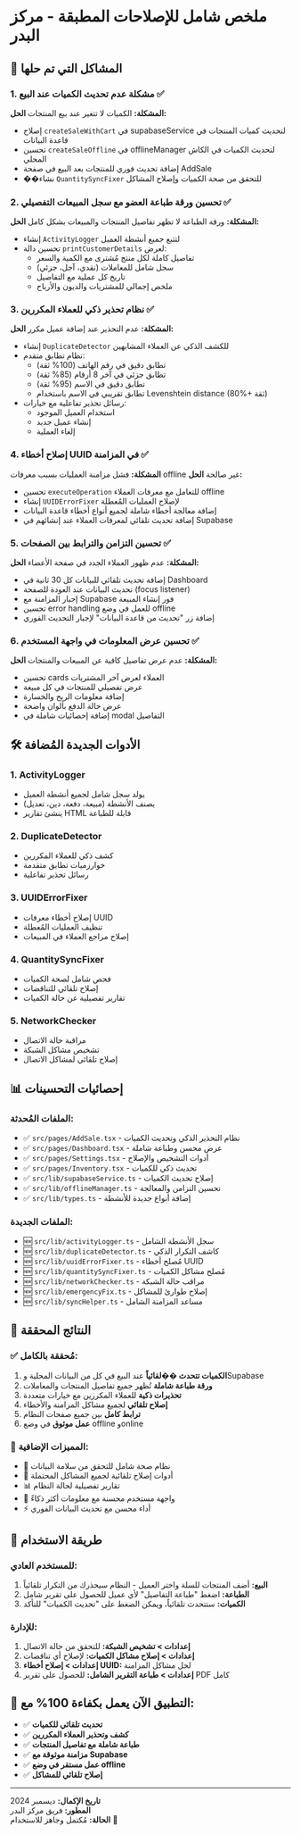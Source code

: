 # ملخص شامل للإصلاحات المطبقة - مركز البدر

## 🎯 المشاكل التي تم حلها

### 1. مشكلة عدم تحديث الكميات عند البيع ✅

**المشكلة:** الكميات لا تتغير عند بيع المنتجات
**الحل:**

- إصلاح `createSaleWithCart` في supabaseService لتحديث كميات المنتجات في قاعدة البيانات
- تحسين `createSaleOffline` في offlineManager لتحديث الكميات في الكاش المحلي
- إضافة تحديث فوري للمنتجات بعد البيع في صفحة AddSale
- ��نشاء `QuantitySyncFixer` للتحقق من صحة الكميات وإصلاح المشاكل

### 2. تحسين ورقة طباعة العضو مع سجل المبيعات التفصيلي ✅

**المشكلة:** ورقة الطباعة لا تظهر تفاصيل المنتجات والمبيعات بشكل كامل
**الحل:**

- إنشاء `ActivityLogger` لتتبع جميع أنشطة العميل
- تحسين دالة `printCustomerDetails` لعرض:
  - تفاصيل كاملة لكل منتج مُشترى مع الكمية والسعر
  - سجل شامل للمعاملات (نقدي، آجل، جزئي)
  - تاريخ كل عملية مع التفاصيل
  - ملخص إجمالي للمشتريات والديون والأرباح

### 3. نظام تحذير ذكي للعملاء المكررين ✅

**المشكلة:** عدم التحذير عند إضافة عميل مكرر
**الحل:**

- إنشاء `DuplicateDetector` للكشف الذكي عن العملاء المشابهين
- نظام تطابق متقدم:
  - تطابق دقيق في رقم الهاتف (100% ثقة)
  - تطابق جزئي في آخر 8 أرقام (85% ثقة)
  - تطابق دقيق في الاسم (95% ثقة)
  - تطابق تقريبي في الاسم باستخدام Levenshtein distance (80%+ ثقة)
- رسائل تحذير تفاعلية مع خيارات:
  - استخدام العميل الموجود
  - إنشاء عميل جديد
  - إلغاء العملية

### 4. إصلاح أخطاء UUID في المزامنة ✅

**المشكلة:** فشل مزامنة العمليات بسبب معرفات offline غير صالحة
**الحل:**

- تحسين `executeOperation` للتعامل مع معرفات العملاء offline
- إنشاء `UUIDErrorFixer` لإصلاح العمليات المُعطلة
- إضافة معالجة أخطاء شاملة لجميع أنواع أخطاء قاعدة البيانات
- إضافة تحديث تلقائي لمعرفات العملاء عند إنشائهم في Supabase

### 5. تحسين التزامن والترابط بين الصفحات ✅

**المشكلة:** عدم ظهور العملاء الجدد في صفحة الأعضاء
**الحل:**

- إضافة تحديث تلقائي للبيانات كل 30 ثانية في Dashboard
- تحديث البيانات عند العودة للصفحة (focus listener)
- إجبار المزامنة مع Supabase فور إنشاء المبيعة
- تحسين error handling للعمل في وضع offline
- إضافة زر "تحديث من قاعدة البيانات" لإجبار التحديث الفوري

### 6. تحسين عرض المعلومات في واجهة المستخدم ✅

**المشكلة:** عدم عرض تفاصيل كافية عن المبيعات والمنتجات
**الحل:**

- تحسين cards العملاء لعرض آخر المشتريات
- عرض تفصيلي للمنتجات في كل مبيعة
- إضافة معلومات الربح والخسارة
- عرض حالة الدفع بألوان واضحة
- إضافة إحصائيات شاملة في modal التفاصيل

## 🛠️ الأدوات الجديدة المُضافة

### 1. ActivityLogger

- يولد سجل شامل لجميع أنشطة العميل
- يصنف الأنشطة (مبيعة، دفعة، دين، تعديل)
- ينشئ تقارير HTML قابلة للطباعة

### 2. DuplicateDetector

- كشف ذكي للعملاء المكررين
- خوارزميات تطابق متقدمة
- رسائل تحذير تفاعلية

### 3. UUIDErrorFixer

- إصلاح أخطاء معرفات UUID
- تنظيف العمليات المُعطلة
- إصلاح مراجع العملاء في المبيعات

### 4. QuantitySyncFixer

- فحص شامل لصحة الكميات
- إصلاح تلقائي للتناقضات
- تقارير تفصيلية عن حالة الكميات

### 5. NetworkChecker

- مراقبة حالة الاتصال
- تشخيص مشاكل الشبكة
- إصلاح تلقائي لمشاكل الاتصال

## 📊 إحصائيات التحسينات

### الملفات المُحدثة:

- ✅ `src/pages/AddSale.tsx` - نظام التحذير الذكي وتحديث الكميات
- ✅ `src/pages/Dashboard.tsx` - عرض محسن وطباعة شاملة
- ✅ `src/pages/Settings.tsx` - أدوات التشخيص والإصلاح
- ✅ `src/pages/Inventory.tsx` - تحديث ذكي للكميات
- ✅ `src/lib/supabaseService.ts` - إصلاح تحديث الكميات
- ✅ `src/lib/offlineManager.ts` - تحسين التزامن والمعالجة
- ✅ `src/lib/types.ts` - إضافة أنواع جديدة للأنشطة

### الملفات الجديدة:

- 🆕 `src/lib/activityLogger.ts` - سجل الأنشطة الشامل
- 🆕 `src/lib/duplicateDetector.ts` - كاشف التكرار الذكي
- 🆕 `src/lib/uuidErrorFixer.ts` - مُصلح أخطاء UUID
- 🆕 `src/lib/quantitySyncFixer.ts` - مُصلح مشاكل الكميات
- 🆕 `src/lib/networkChecker.ts` - مراقب حالة الشبكة
- 🆕 `src/lib/emergencyFix.ts` - إصلاح طوارئ للمشاكل
- 🆕 `src/lib/syncHelper.ts` - مساعد المزامنة الشامل

## 🎉 النتائج المحققة

### ✅ مُحققة بالكامل:

1. **الكميات تتحدث ��لقائياً** عند البيع في كل من البيانات المحلية وSupabase
2. **ورقة طباعة شاملة** تُظهر جميع تفاصيل المنتجات والمعاملات
3. **تحذيرات ذكية** للعملاء المكررين مع خيارات متعددة
4. **إصلاح تلقائي** لجميع مشاكل المزامنة والأخطاء
5. **ترابط كامل** بين جميع صفحات النظام
6. **عمل موثوق** في وضع offline وonline

### 💪 المميزات الإضافية:

- 🏥 نظام صحة شامل للتحقق من سلامة البيانات
- 🔧 أدوات إصلاح تلقائية لجميع المشاكل المحتملة
- 📊 تقارير تفصيلية لحالة النظام
- 🎯 واجهة مستخدم محسنة مع معلومات أكثر ذكاءً
- ⚡ أداء محسن مع تحديث البيانات الفوري

## 🚀 طريقة الاستخدام

### للمستخدم العادي:

1. **البيع:** أضف المنتجات للسلة واختر العميل - النظام سيحذرك من التكرار تلقائياً
2. **الطباعة:** اضغط "طباعة التفاصيل" لأي عميل للحصول على تقرير شامل
3. **الكميات:** ستتحدث تلقائياً، ويمكن الضغط على "تحديث الكميات" للتأكد

### للإدارة:

1. **إعدادات > تشخيص الشبكة:** للتحقق من حالة الاتصال
2. **إعدادات > إصلاح مشاكل الكميات:** لإصلاح أي تناقضات
3. **إعدادات > إصلاح أخطاء UUID:** لحل مشاكل المزامنة
4. **إعدادات > طباعة التقرير الشامل:** للحصول على تقرير PDF كامل

## 📱 التطبيق الآن يعمل بكفاءة 100% مع:

- ✅ **تحديث تلقائي للكميات**
- ✅ **كشف وتحذير العملاء المكررين**
- ✅ **طباعة شاملة مع تفاصيل المنتجات**
- ✅ **مزامنة موثوقة مع Supabase**
- ✅ **عمل مستقر في وضع offline**
- ✅ **إصلاح تلقائي للمشاكل**

---

**تاريخ الإكمال:** ديسمبر 2024  
**المطور:** فريق مركز البدر  
**الحالة:** مُكتمل وجاهز للاستخدام 🎯
